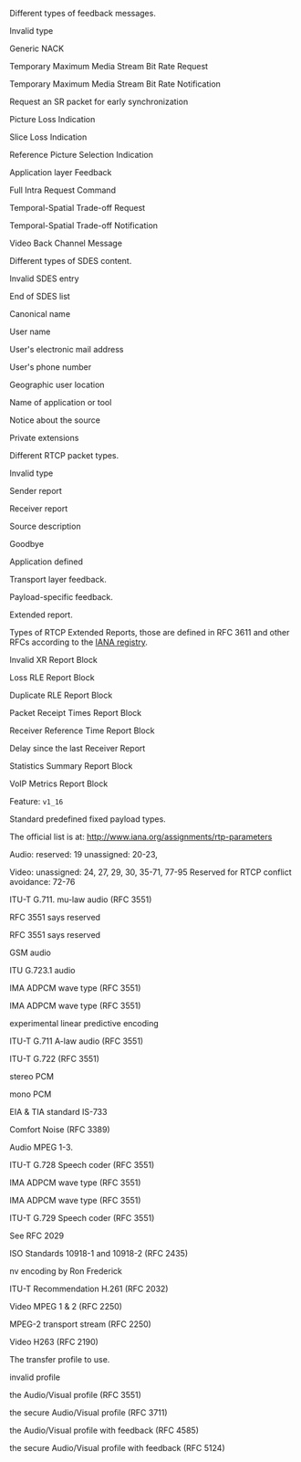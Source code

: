 <!-- file * -->
<!-- enum RTCPFBType -->
Different types of feedback messages.
<!-- enum RTCPFBType::variant FbTypeInvalid -->
Invalid type
<!-- enum RTCPFBType::variant RtpfbTypeNack -->
Generic NACK
<!-- enum RTCPFBType::variant RtpfbTypeTmmbr -->
Temporary Maximum Media Stream Bit Rate Request
<!-- enum RTCPFBType::variant RtpfbTypeTmmbn -->
Temporary Maximum Media Stream Bit Rate
 Notification
<!-- enum RTCPFBType::variant RtpfbTypeRtcpSrReq -->
Request an SR packet for early
 synchronization
<!-- enum RTCPFBType::variant PsfbTypePli -->
Picture Loss Indication
<!-- enum RTCPFBType::variant PsfbTypeSli -->
Slice Loss Indication
<!-- enum RTCPFBType::variant PsfbTypeRpsi -->
Reference Picture Selection Indication
<!-- enum RTCPFBType::variant PsfbTypeAfb -->
Application layer Feedback
<!-- enum RTCPFBType::variant PsfbTypeFir -->
Full Intra Request Command
<!-- enum RTCPFBType::variant PsfbTypeTstr -->
Temporal-Spatial Trade-off Request
<!-- enum RTCPFBType::variant PsfbTypeTstn -->
Temporal-Spatial Trade-off Notification
<!-- enum RTCPFBType::variant PsfbTypeVbcn -->
Video Back Channel Message
<!-- enum RTCPSDESType -->
Different types of SDES content.
<!-- enum RTCPSDESType::variant Invalid -->
Invalid SDES entry
<!-- enum RTCPSDESType::variant End -->
End of SDES list
<!-- enum RTCPSDESType::variant Cname -->
Canonical name
<!-- enum RTCPSDESType::variant Name -->
User name
<!-- enum RTCPSDESType::variant Email -->
User's electronic mail address
<!-- enum RTCPSDESType::variant Phone -->
User's phone number
<!-- enum RTCPSDESType::variant Loc -->
Geographic user location
<!-- enum RTCPSDESType::variant Tool -->
Name of application or tool
<!-- enum RTCPSDESType::variant Note -->
Notice about the source
<!-- enum RTCPSDESType::variant Priv -->
Private extensions
<!-- enum RTCPType -->
Different RTCP packet types.
<!-- enum RTCPType::variant Invalid -->
Invalid type
<!-- enum RTCPType::variant Sr -->
Sender report
<!-- enum RTCPType::variant Rr -->
Receiver report
<!-- enum RTCPType::variant Sdes -->
Source description
<!-- enum RTCPType::variant Bye -->
Goodbye
<!-- enum RTCPType::variant App -->
Application defined
<!-- enum RTCPType::variant Rtpfb -->
Transport layer feedback.
<!-- enum RTCPType::variant Psfb -->
Payload-specific feedback.
<!-- enum RTCPType::variant Xr -->
Extended report.
<!-- enum RTCPXRType -->
Types of RTCP Extended Reports, those are defined in RFC 3611 and other RFCs
according to the [IANA registry](https://www.iana.org/assignments/rtcp-xr-block-types/rtcp-xr-block-types.xhtml).
<!-- enum RTCPXRType::variant Invalid -->
Invalid XR Report Block
<!-- enum RTCPXRType::variant Lrle -->
Loss RLE Report Block
<!-- enum RTCPXRType::variant Drle -->
Duplicate RLE Report Block
<!-- enum RTCPXRType::variant Prt -->
Packet Receipt Times Report Block
<!-- enum RTCPXRType::variant Rrt -->
Receiver Reference Time Report Block
<!-- enum RTCPXRType::variant Dlrr -->
Delay since the last Receiver Report
<!-- enum RTCPXRType::variant Ssumm -->
Statistics Summary Report Block
<!-- enum RTCPXRType::variant VoipMetrics -->
VoIP Metrics Report Block

Feature: `v1_16`

<!-- enum RTPPayload -->
Standard predefined fixed payload types.

The official list is at:
http://www.iana.org/assignments/rtp-parameters

Audio:
reserved: 19
unassigned: 20-23,

Video:
unassigned: 24, 27, 29, 30, 35-71, 77-95
Reserved for RTCP conflict avoidance: 72-76
<!-- enum RTPPayload::variant Pcmu -->
ITU-T G.711. mu-law audio (RFC 3551)
<!-- enum RTPPayload::variant 1016 -->
RFC 3551 says reserved
<!-- enum RTPPayload::variant G721 -->
RFC 3551 says reserved
<!-- enum RTPPayload::variant Gsm -->
GSM audio
<!-- enum RTPPayload::variant G723 -->
ITU G.723.1 audio
<!-- enum RTPPayload::variant Dvi48000 -->
IMA ADPCM wave type (RFC 3551)
<!-- enum RTPPayload::variant Dvi416000 -->
IMA ADPCM wave type (RFC 3551)
<!-- enum RTPPayload::variant Lpc -->
experimental linear predictive encoding
<!-- enum RTPPayload::variant Pcma -->
ITU-T G.711 A-law audio (RFC 3551)
<!-- enum RTPPayload::variant G722 -->
ITU-T G.722 (RFC 3551)
<!-- enum RTPPayload::variant L16Stereo -->
stereo PCM
<!-- enum RTPPayload::variant L16Mono -->
mono PCM
<!-- enum RTPPayload::variant Qcelp -->
EIA & TIA standard IS-733
<!-- enum RTPPayload::variant Cn -->
Comfort Noise (RFC 3389)
<!-- enum RTPPayload::variant Mpa -->
Audio MPEG 1-3.
<!-- enum RTPPayload::variant G728 -->
ITU-T G.728 Speech coder (RFC 3551)
<!-- enum RTPPayload::variant Dvi411025 -->
IMA ADPCM wave type (RFC 3551)
<!-- enum RTPPayload::variant Dvi422050 -->
IMA ADPCM wave type (RFC 3551)
<!-- enum RTPPayload::variant G729 -->
ITU-T G.729 Speech coder (RFC 3551)
<!-- enum RTPPayload::variant Cellb -->
See RFC 2029
<!-- enum RTPPayload::variant Jpeg -->
ISO Standards 10918-1 and 10918-2 (RFC 2435)
<!-- enum RTPPayload::variant Nv -->
nv encoding by Ron Frederick
<!-- enum RTPPayload::variant H261 -->
ITU-T Recommendation H.261 (RFC 2032)
<!-- enum RTPPayload::variant Mpv -->
Video MPEG 1 & 2 (RFC 2250)
<!-- enum RTPPayload::variant Mp2t -->
MPEG-2 transport stream (RFC 2250)
<!-- enum RTPPayload::variant H263 -->
Video H263 (RFC 2190)
<!-- enum RTPProfile -->
The transfer profile to use.
<!-- enum RTPProfile::variant Unknown -->
invalid profile
<!-- enum RTPProfile::variant Avp -->
the Audio/Visual profile (RFC 3551)
<!-- enum RTPProfile::variant Savp -->
the secure Audio/Visual profile (RFC 3711)
<!-- enum RTPProfile::variant Avpf -->
the Audio/Visual profile with feedback (RFC 4585)
<!-- enum RTPProfile::variant Savpf -->
the secure Audio/Visual profile with feedback (RFC 5124)
